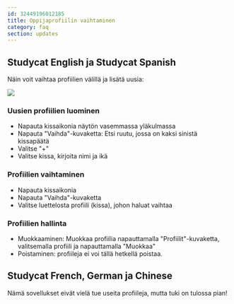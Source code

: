 ```yaml
---
id: 32449196012185
title: Oppijaprofiilin vaihtaminen
category: faq
section: updates
---
```


## Studycat English ja Studycat Spanish

Näin voit vaihtaa profiilien välillä ja lisätä uusia:

![](https://help.studycat.com/hc/article_attachments/32456628954137)

### Uusien profiilien luominen

- Napauta kissaikonia näytön vasemmassa yläkulmassa
- Napauta "Vaihda"-kuvaketta: Etsi ruutu, jossa on kaksi sinistä kissapäätä
- Valitse "+"
- Valitse kissa, kirjoita nimi ja ikä

### Profiilien vaihtaminen

- Napauta kissaikonia
- Napauta "Vaihda"-kuvaketta
- Valitse luettelosta profiili (kissa), johon haluat vaihtaa

### Profiilien hallinta

- Muokkaaminen: Muokkaa profiilia napauttamalla "Profiilit"-kuvaketta, valitsemalla profiili ja napauttamalla "Muokkaa"
- Poistaminen: profiileja ei voi tällä hetkellä poistaa.

## Studycat French, German ja Chinese

Nämä sovellukset eivät vielä tue useita profiileja, mutta tuki on tulossa pian!

